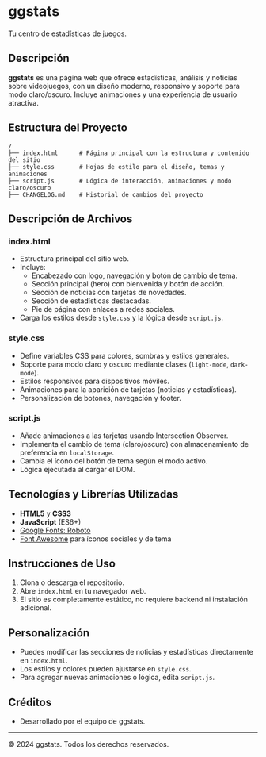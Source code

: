 # ggstats

Tu centro de estadísticas de juegos.

## Descripción

**ggstats** es una página web que ofrece estadísticas, análisis y noticias sobre videojuegos, con un diseño moderno, responsivo y soporte para modo claro/oscuro. Incluye animaciones y una experiencia de usuario atractiva.

## Estructura del Proyecto

```
/
├── index.html      # Página principal con la estructura y contenido del sitio
├── style.css       # Hojas de estilo para el diseño, temas y animaciones
├── script.js       # Lógica de interacción, animaciones y modo claro/oscuro
├── CHANGELOG.md    # Historial de cambios del proyecto
```

## Descripción de Archivos

### index.html
- Estructura principal del sitio web.
- Incluye:
  - Encabezado con logo, navegación y botón de cambio de tema.
  - Sección principal (hero) con bienvenida y botón de acción.
  - Sección de noticias con tarjetas de novedades.
  - Sección de estadísticas destacadas.
  - Pie de página con enlaces a redes sociales.
- Carga los estilos desde `style.css` y la lógica desde `script.js`.

### style.css
- Define variables CSS para colores, sombras y estilos generales.
- Soporte para modo claro y oscuro mediante clases (`light-mode`, `dark-mode`).
- Estilos responsivos para dispositivos móviles.
- Animaciones para la aparición de tarjetas (noticias y estadísticas).
- Personalización de botones, navegación y footer.

### script.js
- Añade animaciones a las tarjetas usando Intersection Observer.
- Implementa el cambio de tema (claro/oscuro) con almacenamiento de preferencia en `localStorage`.
- Cambia el ícono del botón de tema según el modo activo.
- Lógica ejecutada al cargar el DOM.

## Tecnologías y Librerías Utilizadas
- **HTML5** y **CSS3**
- **JavaScript** (ES6+)
- [Google Fonts: Roboto](https://fonts.google.com/specimen/Roboto)
- [Font Awesome](https://fontawesome.com/) para íconos sociales y de tema

## Instrucciones de Uso
1. Clona o descarga el repositorio.
2. Abre `index.html` en tu navegador web.
3. El sitio es completamente estático, no requiere backend ni instalación adicional.

## Personalización
- Puedes modificar las secciones de noticias y estadísticas directamente en `index.html`.
- Los estilos y colores pueden ajustarse en `style.css`.
- Para agregar nuevas animaciones o lógica, edita `script.js`.

## Créditos
- Desarrollado por el equipo de ggstats.

---

© 2024 ggstats. Todos los derechos reservados.
